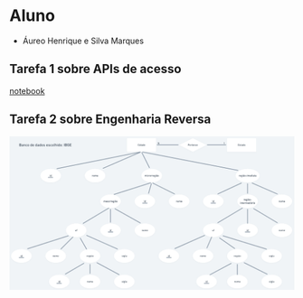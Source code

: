 # Aluno
* Áureo Henrique e Silva Marques

## Tarefa 1 sobre APIs de acesso

[notebook](notebook/lab01-api.ipynb)

## Tarefa 2 sobre Engenharia Reversa

![diagrama](images/diagrama.png)
